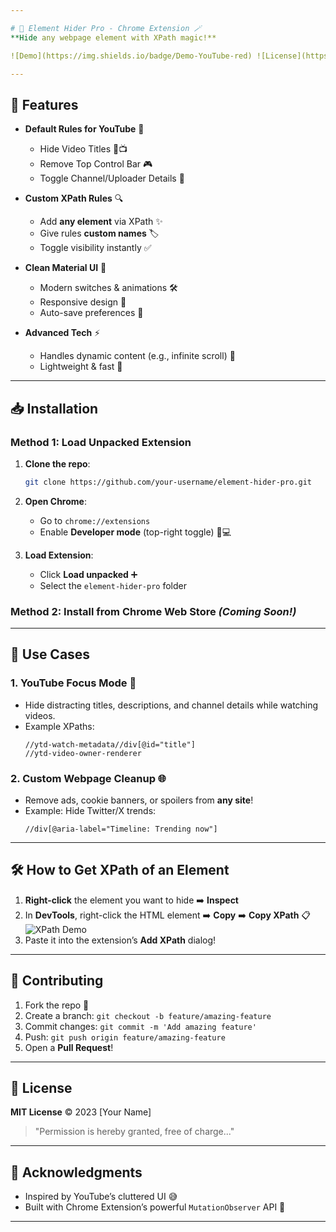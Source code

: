 ```yaml
---

# 🚀 Element Hider Pro - Chrome Extension 🪄  
**Hide any webpage element with XPath magic!**  

![Demo](https://img.shields.io/badge/Demo-YouTube-red) ![License](https://img.shields.io/badge/License-MIT-blue)  

---
```


## 🌟 Features  
- **Default Rules for YouTube** 🎯  
  - Hide Video Titles 🚫📺  
  - Remove Top Control Bar 🎮  
  - Toggle Channel/Uploader Details 👤  

- **Custom XPath Rules** 🔍  
  - Add **any element** via XPath ✨  
  - Give rules **custom names** 🏷️  
  - Toggle visibility instantly ✅  

- **Clean Material UI** 🎨  
  - Modern switches & animations 🛠️  
  - Responsive design 📱  
  - Auto-save preferences 💾  

- **Advanced Tech** ⚡  
  - Handles dynamic content (e.g., infinite scroll) 🔄  
  - Lightweight & fast 🚄  

---

## 📥 Installation  
### Method 1: Load Unpacked Extension  
1. **Clone the repo**:  
   ```bash  
   git clone https://github.com/your-username/element-hider-pro.git  
   ```  
2. **Open Chrome**:  
   - Go to `chrome://extensions`  
   - Enable **Developer mode** (top-right toggle) 👩💻  

3. **Load Extension**:  
   - Click **Load unpacked** ➕  
   - Select the `element-hider-pro` folder  

### Method 2: Install from Chrome Web Store *(Coming Soon!)*  

---

## 🎯 Use Cases  
### 1. **YouTube Focus Mode** 🎥  
   - Hide distracting titles, descriptions, and channel details while watching videos.  
   - Example XPaths:  
     ```xpath  
     //ytd-watch-metadata//div[@id="title"]  
     //ytd-video-owner-renderer  
     ```  

### 2. **Custom Webpage Cleanup** 🌐  
   - Remove ads, cookie banners, or spoilers from **any site**!  
   - Example: Hide Twitter/X trends:  
     ```xpath  
     //div[@aria-label="Timeline: Trending now"]  
     ```  

---

## 🛠️ How to Get XPath of an Element  
1. **Right-click** the element you want to hide ➡️ **Inspect**  
2. In **DevTools**, right-click the HTML element ➡️ **Copy** ➡️ **Copy XPath** 📋  
   ![XPath Demo](demo/xpath-demo.gif)  
3. Paste it into the extension’s **Add XPath** dialog!  

---

## 🤝 Contributing  
1. Fork the repo 🍴  
2. Create a branch: `git checkout -b feature/amazing-feature`  
3. Commit changes: `git commit -m 'Add amazing feature'`  
4. Push: `git push origin feature/amazing-feature`  
5. Open a **Pull Request**!  

---

## 📜 License  
**MIT License** © 2023 [Your Name]  
> "Permission is hereby granted, free of charge..."  

---

## 🙏 Acknowledgments  
- Inspired by YouTube’s cluttered UI 😅  
- Built with Chrome Extension’s powerful `MutationObserver` API 🧪  

---
